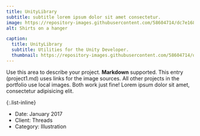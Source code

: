 ```yaml
---
title: UnityLibrary
subtitle: subtitle lorem ipsum dolor sit amet consectetur.
image: https://repository-images.githubusercontent.com/58604714/dc7e1680-1f8e-11eb-9d06-408c48b35290
alt: Shirts on a hanger

caption:
  title: UnityLibrary
  subtitle: Utilities for the Unity Developer.
  thumbnail: https://repository-images.githubusercontent.com/58604714/dc7e1680-1f8e-11eb-9d06-408c48b35290
---
```

Use this area to describe your project. **Markdown** supported. This entry (project1.md) uses links for the image sources. All other projects in the portfolio use local images. Both work just fine! Lorem ipsum dolor sit amet, consectetur adipisicing elit. 

{:.list-inline}
- Date: January 2017
- Client: Threads
- Category: Illustration

